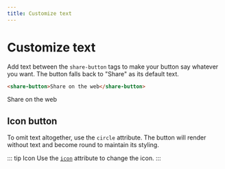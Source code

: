```yaml
---
title: Customize text
---
```


# Customize text

Add text between the `share-button` tags to make your button say whatever you want. The button falls back to "Share" as its default text.

```html
<share-button>Share on the web</share-button>
```

<div class="sb-container">  
<share-button>Share on the web</share-button>
</div>

## Icon button

To omit text altogether, use the `circle` attribute. The button will render without text and become round to maintain its styling. 


<div class="sb-container">
    <share-button circle></share-button>
</div>

::: tip Icon
Use the [`icon`](/examples/icon.md) attribute to change the icon.
:::

<script>
    import "@royalfig/share-button"
</script>
